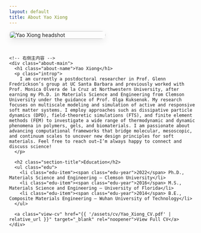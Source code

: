 ```yaml
---
layout: default
title: About Yao Xiong
---
```


<style>
  :root{
    --accent: seagreen;
    --text: #222;
    --muted: #666;
    --bg-soft: #f6f8f8;

    /* 统一控制 bullet 与文本对齐的缩进变量 */
    --bullet-size: 10px;   /* 圆点直径 */
    --bullet-gap: 0.6rem;  /* 圆点与文字间距 */
  }

  .about-wrap{
    display:flex; gap:28px; align-items:flex-start;
    margin: 0 0 2.5rem 0;
    flex-wrap:wrap;
  }
  .about-photo{
    width:260px; max-width:100%;
    align-self: center;            /* 头像对齐到右侧内容的中部 */
  }
  .about-photo img{
    width:100%; height:auto; display:block;
    border-radius:14px;
    box-shadow:0 6px 18px rgba(0,0,0,.08);
  }

  .about-main{ flex:1 1 420px; min-width:320px; }
  .about-name{ font-size:1.8rem; font-weight:700; margin:.25rem 0 0.75rem; }
  .introp{ font-size:1.3rem; line-height:1.5; color:var(--text); max-width:72ch; text-align: justify;}

  /* ---------- Education ---------- */
  .section-title{
    font-size:1.3rem;              /* 标题 1.3rem */
    letter-spacing:.02em;
    margin:1.75rem 0 .75rem;
    font-weight:700;
  }

  /* 列表容器，仅控制最大宽度与外边距 */
  .edu{
    max-width:72ch;
    margin:.5rem 0 0 0;
    padding:0;
    list-style:none;
  }

  .edu-item{
    font-size:1.1rem;              /* 每项 1.1rem */
    color:var(--text);
    line-height:1.45;
    margin:.6rem 0;
    display:flex;                  /* 用 flex 让圆点与文本自然对齐 */
    align-items:flex-start;
  }
  .edu-item::before{
    content:"";
    width:var(--bullet-size); height:var(--bullet-size);
    border-radius:50%;
    background: var(--accent);
    flex: 0 0 var(--bullet-size);
    margin-right: var(--bullet-gap);
    margin-top: .5em;              /* 让圆点大致落在首行的中线上，可微调 */
    box-shadow: 0 0 0 3px rgba(46,139,87,.15);
  }
  .edu-year{ font-weight:700; margin-right:.4rem; }

  /* 让“View Full CV”与列表文本左边界对齐：左侧缩进 = 圆点宽度 + 间距 */
  .view-cv{
    display:block;
    margin-top: 0.1rem;
    margin-left: 8rem;
    font-size: 1.3rem;             /* 与 Education 标题一致 */
    font-weight: 700;
    color: var(--accent);
    text-decoration: none;
    border-bottom: 2px solid transparent;
    width: fit-content;
  }
  .view-cv:hover{ border-color: var(--accent); }

  /* 小屏时堆叠，让头像从顶部开始以免过度居中 */
  @media (max-width: 768px){
    .about-photo{ align-self: flex-start; }
  }
</style>

<div class="post">
  <div class="about-wrap">
    <!-- 左侧头像 -->
    <div class="about-photo">
      <img src="{{ '/assets/img/Yao Xiong_headshot_Transp.jpg' | relative_url }}" alt="Yao Xiong headshot">
    </div>

    <!-- 右侧主内容 -->
    <div class="about-main">
      <h1 class="about-name">Yao Xiong</h1>
      <p class="introp">
        I am currently a postdoctoral researcher in Prof. Glenn Fredrickson’s group at UC Santa Barbara and previously worked with Prof. Monica Olvera de la Cruz at Northwestern University, after earning my Ph.D. in Materials Science and Engineering from Clemson University under the guidance of Prof. Olga Kuksenok. My research focuses on multiscale modeling and simulation of active and responsive soft matter systems. I employ approaches such as dissipative particle dynamics (DPD), field-theoretic simulations (FTS), and finite element methods (FEM) to investigate a wide range of thermodynamic and dynamic phenomena in polymers, gels, and biomaterials. I am passionate about advancing computational frameworks that bridge molecular, mesoscopic, and continuum scales to uncover new design principles for soft materials. Feel free to reach out—I’m always happy to connect and discuss science!
      </p>

      <h2 class="section-title">Education</h2>
      <ul class="edu">
        <li class="edu-item"><span class="edu-year">2022</span> Ph.D., Materials Science and Engineering — Clemson University</li>
        <li class="edu-item"><span class="edu-year">2016</span> M.S., Materials Science and Engineering — University of Florida</li>
        <li class="edu-item"><span class="edu-year">2014</span> B.E., Composite Materials Engineering — Wuhan University of Technology</li>
      </ul>

      <a class="view-cv" href="{{ '/assets/cv/Yao_Xiong_CV.pdf' | relative_url }}" target="_blank" rel="noopener">View Full CV</a>
    </div>
  </div>
</div>
